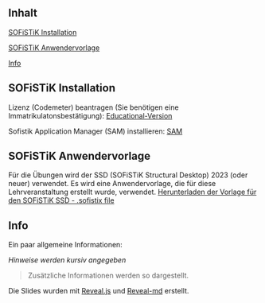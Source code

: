 ## Inhalt
[SOFiSTiK Installation](#sofistik-installation)

[SOFiSTiK Anwendervorlage](#sofistik-anwendervorlage)

[Info](#info)

## SOFiSTiK Installation
Lizenz (Codemeter) beantragen (Sie benötigen eine Immatrikulatonsbestätigung):
[Educational-Version](https://www.sofistik.de/downloads/educational-version)

Sofistik Application Manager (SAM) installieren:
[SAM](https://www.sofistik.de/downloads/aktuelle-downloads)

## SOFiSTiK Anwendervorlage
Für die Übungen wird der SSD (SOFiSTiK Structural Desktop) 2023 (oder neuer) verwendet. 
Es wird eine Anwendervorlage, die für diese Lehrveranstaltung erstellt wurde, 
verwendet.
[Herunterladen der Vorlage für den SOFiSTiK SSD - .sofistix file](https://aiztok.github.io/SBB/docs/FH_SBB_SSD-Vorlage_V01.sofistix)

## Info
Ein paar allgemeine Informationen:

*Hinweise werden kursiv angegeben*

>Zusätzliche Informationen werden so dargestellt.

Die Slides wurden mit [Reveal.js](https://revealjs.com/) und [Reveal-md](https://github.com/webpro/reveal-md) erstellt.

